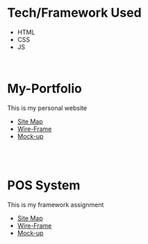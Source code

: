 <h1>Tech/Framework Used</h1>
<ul>
  <li>HTML</li>
  <li>CSS</li>
  <li>JS</li>
 </ul> 
 
 <br>


# My-Portfolio
This is my personal website

<ul>
  <li><a href="https://www.gloomaps.com/oHk6KfphME">Site Map</a></li>
  <li><a href="https://wireframe.cc/82slNG">Wire-Frame</a></li>
  <li><a href="https://www.figma.com/file/JxlMj8DorMNlUPSqQPIqwP/Untitled?node-id=1%3A2">Mock-up</a></li>
 </ul> 

<br>
<br>


# POS System
This is my framework assignment


<ul>
  <li><a href=" https://www.gloomaps.com/9y9NkqE6TD">Site Map</a></li>
  <li><a href="https://wireframe.cc/12M1MW">Wire-Frame</a></li>
  <li><a href="https://www.figma.com/file/Xba3Be2pUIsXZia1ohyxL5/POS-System?node-id=1%3A2">Mock-up</a></li>
 </ul> 
 

<br>
<br>

